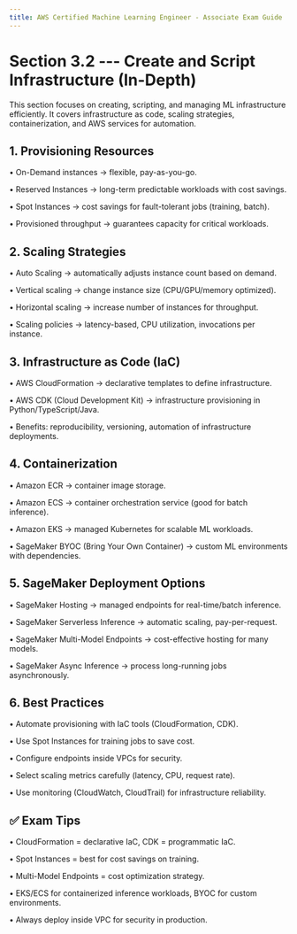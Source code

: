 ```yaml
---
title: AWS Certified Machine Learning Engineer - Associate Exam Guide
---
```


# Section 3.2 --- Create and Script Infrastructure (In-Depth)

This section focuses on creating, scripting, and managing ML
infrastructure efficiently. It covers infrastructure as code, scaling
strategies, containerization, and AWS services for automation.

## 1. Provisioning Resources

• On-Demand instances → flexible, pay-as-you-go.

• Reserved Instances → long-term predictable workloads with cost
savings.

• Spot Instances → cost savings for fault-tolerant jobs (training,
batch).

• Provisioned throughput → guarantees capacity for critical workloads.

## 2. Scaling Strategies

• Auto Scaling → automatically adjusts instance count based on demand.

• Vertical scaling → change instance size (CPU/GPU/memory optimized).

• Horizontal scaling → increase number of instances for throughput.

• Scaling policies → latency-based, CPU utilization, invocations per
instance.

## 3. Infrastructure as Code (IaC)

• AWS CloudFormation → declarative templates to define infrastructure.

• AWS CDK (Cloud Development Kit) → infrastructure provisioning in
Python/TypeScript/Java.

• Benefits: reproducibility, versioning, automation of infrastructure
deployments.

## 4. Containerization

• Amazon ECR → container image storage.

• Amazon ECS → container orchestration service (good for batch
inference).

• Amazon EKS → managed Kubernetes for scalable ML workloads.

• SageMaker BYOC (Bring Your Own Container) → custom ML environments
with dependencies.

## 5. SageMaker Deployment Options

• SageMaker Hosting → managed endpoints for real-time/batch inference.

• SageMaker Serverless Inference → automatic scaling, pay-per-request.

• SageMaker Multi-Model Endpoints → cost-effective hosting for many
models.

• SageMaker Async Inference → process long-running jobs asynchronously.

## 6. Best Practices

• Automate provisioning with IaC tools (CloudFormation, CDK).

• Use Spot Instances for training jobs to save cost.

• Configure endpoints inside VPCs for security.

• Select scaling metrics carefully (latency, CPU, request rate).

• Use monitoring (CloudWatch, CloudTrail) for infrastructure
reliability.

## ✅ Exam Tips

• CloudFormation = declarative IaC, CDK = programmatic IaC.

• Spot Instances = best for cost savings on training.

• Multi-Model Endpoints = cost optimization strategy.

• EKS/ECS for containerized inference workloads, BYOC for custom
environments.

• Always deploy inside VPC for security in production.
